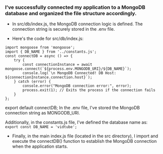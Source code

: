 ### I’ve successfully connected my application to a MongoDB database and organized the file structure accordingly.

- In src/db/index.js, the MongoDB connection logic is defined. The connection string is securely stored in the .env file.

- Here's the code for src/db/index.js:
      
```
import mongoose from 'mongoose';
import { DB_NAME } from '../constants.js';
const connectDB = async () => {
    try {
        const connectionInstance = await mongoose.connect(`${process.env.MONGODB_URI}/${DB_NAME}`);
        console.log(`\n MongoDB Connected! DB Host: ${connectionInstance.connection.host}`);
    } catch (error) {
        console.error("MongoDB connection error:", error);
        process.exit(1); // Exits the process if the connection fails
    }
};
```

export default connectDB;
In the .env file, I've stored the MongoDB connection string as MONGODB_URI.

Additionally, in the constants.js file, I’ve defined the database name as:
```export const DB_NAME = 'vidtube'; ```


- Finally, in the main index.js file (located in the src directory), I import and execute the connectDB() function to establish the MongoDB connection when the application starts.

